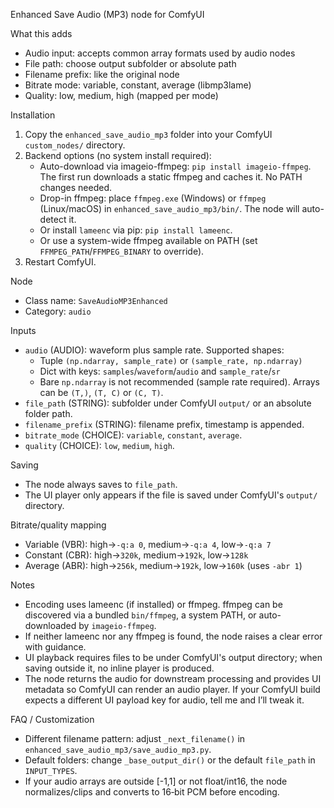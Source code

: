 Enhanced Save Audio (MP3) node for ComfyUI

What this adds
- Audio input: accepts common array formats used by audio nodes
- File path: choose output subfolder or absolute path
- Filename prefix: like the original node
- Bitrate mode: variable, constant, average (libmp3lame)
- Quality: low, medium, high (mapped per mode)
  

Installation
1) Copy the `enhanced_save_audio_mp3` folder into your ComfyUI `custom_nodes/` directory.
2) Backend options (no system install required):
   - Auto-download via imageio-ffmpeg: `pip install imageio-ffmpeg`. The first run downloads a static ffmpeg and caches it. No PATH changes needed.
   - Drop-in ffmpeg: place `ffmpeg.exe` (Windows) or `ffmpeg` (Linux/macOS) in `enhanced_save_audio_mp3/bin/`. The node will auto-detect it.
   - Or install `lameenc` via pip: `pip install lameenc`.
   - Or use a system-wide ffmpeg available on PATH (set `FFMPEG_PATH`/`FFMPEG_BINARY` to override).
3) Restart ComfyUI.

Node
- Class name: `SaveAudioMP3Enhanced`
- Category: `audio`

Inputs
- `audio` (AUDIO): waveform plus sample rate. Supported shapes:
  - Tuple `(np.ndarray, sample_rate)` or `(sample_rate, np.ndarray)`
  - Dict with keys: `samples`/`waveform`/`audio` and `sample_rate`/`sr`
  - Bare `np.ndarray` is not recommended (sample rate required). Arrays can be `(T,)`, `(T, C)` or `(C, T)`.
- `file_path` (STRING): subfolder under ComfyUI `output/` or an absolute folder path.
- `filename_prefix` (STRING): filename prefix, timestamp is appended.
- `bitrate_mode` (CHOICE): `variable`, `constant`, `average`.
- `quality` (CHOICE): `low`, `medium`, `high`.

Saving
- The node always saves to `file_path`.
- The UI player only appears if the file is saved under ComfyUI's `output/` directory.

Bitrate/quality mapping
- Variable (VBR): high→`-q:a 0`, medium→`-q:a 4`, low→`-q:a 7`
- Constant (CBR): high→`320k`, medium→`192k`, low→`128k`
- Average (ABR): high→`256k`, medium→`192k`, low→`160k` (uses `-abr 1`)

Notes
- Encoding uses lameenc (if installed) or ffmpeg. ffmpeg can be discovered via a bundled `bin/ffmpeg`, a system PATH, or auto-downloaded by `imageio-ffmpeg`.
- If neither lameenc nor any ffmpeg is found, the node raises a clear error with guidance.
- UI playback requires files to be under ComfyUI's output directory; when saving outside it, no inline player is produced.
- The node returns the audio for downstream processing and provides UI metadata so ComfyUI can render an audio player. If your ComfyUI build expects a different UI payload key for audio, tell me and I’ll tweak it.

FAQ / Customization
- Different filename pattern: adjust `_next_filename()` in `enhanced_save_audio_mp3/save_audio_mp3.py`.
- Default folders: change `_base_output_dir()` or the default `file_path` in `INPUT_TYPES`.
- If your audio arrays are outside [-1,1] or not float/int16, the node normalizes/clips and converts to 16‑bit PCM before encoding.

